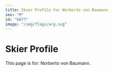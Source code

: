 ```yaml
---
title: Skier Profile for Norberto von Baumann
sex: "M"
id: "6877"
image: "/img/flags/arg.svg" 
---
```


# Skier Profile

This page is for: Norberto von Baumann.
    